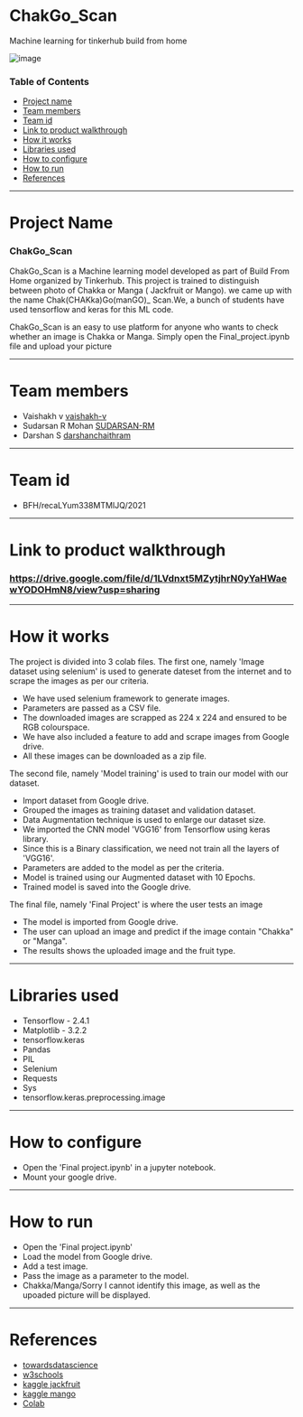 # ChakGo_Scan
Machine learning for tinkerhub build from home

![image](https://user-images.githubusercontent.com/72149021/119386009-972ff500-bce4-11eb-95b5-292eccbd400a.png)

### Table of Contents

- [Project name](#project-name)
- [Team members](#team-members)
- [Team id](#team-id)
- [Link to product walkthrough](#link-to-product-walkthrough)
- [How it works](#how-it-works)
- [Libraries used](#libraries-used)
- [How to configure](#how-to-configure)
- [How to run](#how-to-run)
- [References](#references)

---
# Project Name
### ChakGo_Scan

ChakGo_Scan is a Machine learning model developed as part of Build From Home organized by Tinkerhub. This project is trained to distinguish between photo of Chakka or Manga ( Jackfruit or Mango). we came up with the name Chak(CHAKka)Go(manGO)_ Scan.We, a bunch of students have used tensorflow and keras for this ML code.

ChakGo_Scan is an easy to use platform for anyone who wants to check whether an image is Chakka or Manga. Simply open the Final_project.ipynb file and upload your picture

---
# Team members
- Vaishakh v [vaishakh-v](https://github.com/vaishakh-v)
- Sudarsan R Mohan [SUDARSAN-RM](https://github.com/SUDARSAN-RM)
- Darshan S [darshanchaithram](https://github.com/darshanchaithram)
---
# Team id
- BFH/recaLYum338MTMIJQ/2021
---
# Link to product walkthrough
### https://drive.google.com/file/d/1LVdnxt5MZytjhrN0yYaHWaewYODOHmN8/view?usp=sharing
---
# How it works
The project is divided into 3 colab files. The first one, namely 'Image dataset using selenium' is used to generate dateset from the internet and to scrape the images as per our criteria.
- We have used selenium framework to generate images.
- Parameters are passed as a CSV file.
- The downloaded images are scrapped as 224 x 224 and ensured to be RGB colourspace.
- We have also included a feature to add and scrape images from Google drive.
- All these images can be downloaded as a zip file.

The second file, namely 'Model training' is used to train our model with our dataset.
- Import dataset from Google drive.
- Grouped the images as training dataset and validation dataset.
- Data Augmentation technique is used to enlarge our dataset size.
- We imported the CNN model 'VGG16' from Tensorflow using keras library.
- Since this is a Binary classification, we need not train all the layers of 'VGG16'.
- Parameters are added to the model as per the criteria.
- Model is trained using our Augmented dataset with 10 Epochs.
- Trained model is saved into the Google drive.

The final file, namely 'Final Project' is where the user tests an image
- The model is imported from Google drive.
- The user can upload an image and predict if the image contain "Chakka" or "Manga".
- The results shows the uploaded image and the fruit type.
---
# Libraries used

- Tensorflow - 2.4.1
- Matplotlib - 3.2.2
- tensorflow.keras
- Pandas
- PIL
- Selenium
- Requests
- Sys
- tensorflow.keras.preprocessing.image

---
# How to configure
- Open the 'Final project.ipynb' in a jupyter notebook.
- Mount your google drive.
---
# How to run
- Open the 'Final project.ipynb'
- Load the model from Google drive.
- Add a test image.
- Pass the image as a parameter to the model.
- Chakka/Manga/Sorry I cannot identify this image, as well as the upoaded picture will be displayed.
---
# References
- [towardsdatascience](https://towardsdatascience.com/pytorch-vision-binary-image-classification-d9a227705cf9)
- [w3schools](https://www.w3schools.com/python/python_variables.asp)
- [kaggle jackfruit](https://www.kaggle.com/darshanchaithram/jackfruit-images)
- [kaggle mango](https://www.kaggle.com/kiwi946/mango-competition)
- [Colab](https://research.google.com/colaboratory/)

